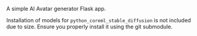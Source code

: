 A simple AI Avatar generator Flask app.

Installation of models for `python_coreml_stable_diffusion` is not included due to size. Ensure you properly install it using the git submodule.
